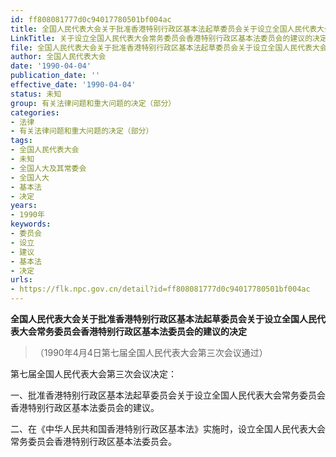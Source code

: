 ```yaml
---
id: ff808081777d0c94017780501bf004ac
title: 全国人民代表大会关于批准香港特别行政区基本法起草委员会关于设立全国人民代表大会常务委员会香港特别行政区基本法委员会的建议的决定
LinkTitle: 关于设立全国人民代表大会常务委员会香港特别行政区基本法委员会的建议的决定
file: 全国人民代表大会关于批准香港特别行政区基本法起草委员会关于设立全国人民代表大会常务委员会香港特别行政区基本法委员会的建议的决定_ff808081777d0c94017780501bf004ac.docx
author: 全国人民代表大会
date: '1990-04-04'
publication_date: ''
effective_date: '1990-04-04'
status: 未知
group: 有关法律问题和重大问题的决定（部分）
categories:
- 法律
- 有关法律问题和重大问题的决定（部分）
tags:
- 全国人民代表大会
- 未知
- 全国人大及其常委会
- 全国人大
- 基本法
- 决定
years:
- 1990年
keywords:
- 委员会
- 设立
- 建议
- 基本法
- 决定
urls:
- https://flk.npc.gov.cn/detail?id=ff808081777d0c94017780501bf004ac
---
```


**全国人民代表大会关于批准香港特别行政区基本法起草委员会关于设立全国人民代表大会常务委员会香港特别行政区基本法委员会的建议的决定**

> （1990年4月4日第七届全国人民代表大会第三次会议通过）

第七届全国人民代表大会第三次会议决定：

一、批准香港特别行政区基本法起草委员会关于设立全国人民代表大会常务委员会香港特别行政区基本法委员会的建议。

二、在《中华人民共和国香港特别行政区基本法》实施时，设立全国人民代表大会常务委员会香港特别行政区基本法委员会。
